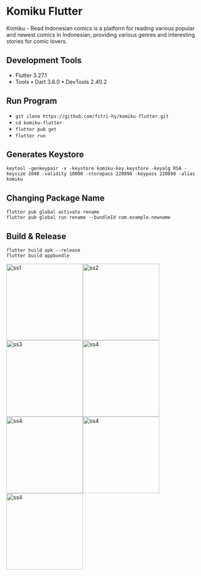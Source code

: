 # Komiku Flutter

Komiku - Read Indonesian comics is a platform for reading various popular and newest comics in Indonesian, providing various genres and interesting stories for comic lovers. 

## Development Tools

- Flutter 3.27.1
- Tools • Dart 3.6.0 • DevTools 2.40.2

## Run Program

- `git clone https://github.com/fitri-hy/komiku-flutter.git`
- `cd komiku-flutter`
- `flutter pub get`
- `flutter run`

## Generates Keystore

```
keytool -genkeypair -v -keystore komiku-key.keystore -keyalg RSA -keysize 2048 -validity 10000 -storepass 220898 -keypass 220898 -alias komiku
```

## Changing Package Name

```
flutter pub global activate rename
flutter pub global run rename --bundleId com.example.newname
```

## Build & Release

```
flutter build apk --release
flutter build appbundle
```
<div style="display: flex; flex-wrap: wrap;">
  <img src="./assets/1" alt="ss1" width="200"/>
  <img src="./assets/2" alt="ss2" width="200"/>
  <img src="./assets/3" alt="ss3" width="200"/>
  <img src="./assets/4" alt="ss4" width="200"/>
  <img src="./assets/5" alt="ss4" width="200"/>
  <img src="./assets/6" alt="ss4" width="200"/>
  <img src="./assets/7" alt="ss4" width="200"/>
</div>

